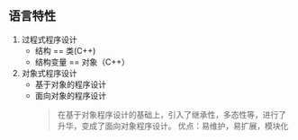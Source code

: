## 语言特性
1. 过程式程序设计
   * 结构 == 类(C++)
   * 结构变量 == 对象（C++）
2. 对象式程序设计
    * 基于对象的程序设计
    * 面向对象的程序设计
      > 在基于对象程序设计的基础上，引入了继承性，多态性等，进行了升华，变成了面向对象程序设计。
      > 优点：易维护，易扩展，模块化
